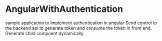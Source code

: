 # AngularWithAuthentication
sample application to implement authentication in angular
Send control to the backend api to generate token and consume the token in front end.
Generate child compoent dynamically.

